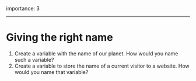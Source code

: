 importance: 3

---

# Giving the right name

1. Create a variable with the name of our planet. How would you name such a variable?
2. Create a variable to store the name of a current visitor to a website. How would you name that variable?

